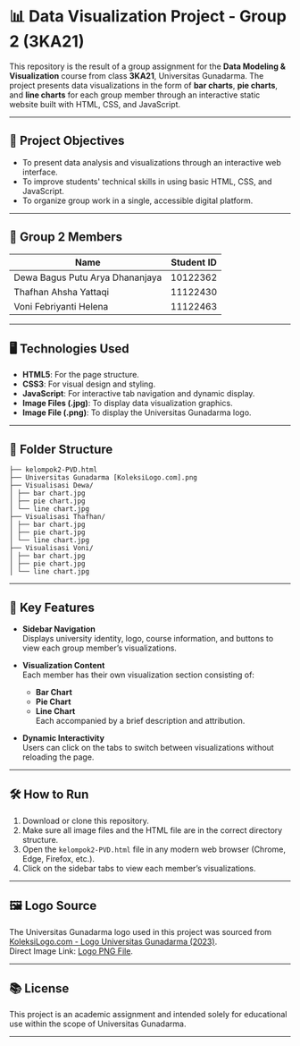 # 📊 Data Visualization Project - Group 2 (3KA21)

This repository is the result of a group assignment for the **Data Modeling & Visualization** course from class **3KA21**, Universitas Gunadarma. The project presents data visualizations in the form of **bar charts**, **pie charts**, and **line charts** for each group member through an interactive static website built with HTML, CSS, and JavaScript.

---

## 🎯 Project Objectives

- To present data analysis and visualizations through an interactive web interface.
- To improve students' technical skills in using basic HTML, CSS, and JavaScript.
- To organize group work in a single, accessible digital platform.

---

## 👥 Group 2 Members

| Name                               | Student ID |
|------------------------------------|------------|
| Dewa Bagus Putu Arya Dhananjaya    | 10122362   |
| Thafhan Ahsha Yattaqi              | 11122430   |
| Voni Febriyanti Helena             | 11122463   |

---

## 🖥️ Technologies Used

- **HTML5**: For the page structure.
- **CSS3**: For visual design and styling.
- **JavaScript**: For interactive tab navigation and dynamic display.
- **Image Files (.jpg)**: To display data visualization graphics.
- **Image File (.png)**: To display the Universitas Gunadarma logo.

---

## 🧩 Folder Structure

```
├── kelompok2-PVD.html
├── Universitas Gunadarma [KoleksiLogo.com].png
├── Visualisasi Dewa/
│ ├── bar chart.jpg
│ ├── pie chart.jpg
│ └── line chart.jpg
├── Visualisasi Thafhan/
│ ├── bar chart.jpg
│ ├── pie chart.jpg
│ └── line chart.jpg
├── Visualisasi Voni/
│ ├── bar chart.jpg
│ ├── pie chart.jpg
│ └── line chart.jpg
```
---

## 📌 Key Features

- **Sidebar Navigation**  
  Displays university identity, logo, course information, and buttons to view each group member’s visualizations.

- **Visualization Content**  
  Each member has their own visualization section consisting of:
  - **Bar Chart**  
  - **Pie Chart**  
  - **Line Chart**   
  Each accompanied by a brief description and attribution.

- **Dynamic Interactivity**  
  Users can click on the tabs to switch between visualizations without reloading the page.

---

## 🛠️ How to Run

1. Download or clone this repository.
2. Make sure all image files and the HTML file are in the correct directory structure.
3. Open the `kelompok2-PVD.html` file in any modern web browser (Chrome, Edge, Firefox, etc.).
4. Click on the sidebar tabs to view each member’s visualizations.

---

## 🖼️ Logo Source

The Universitas Gunadarma logo used in this project was sourced from  
[KoleksiLogo.com - Logo Universitas Gunadarma (2023)](https://www.koleksilogo.com/2023/02/logo-universitas-gunadarma.html).  
Direct Image Link: [Logo PNG File](https://blogger.googleusercontent.com/img/b/R29vZ2xl/AVvXsEg8Ys5vrYLnr51sbQ4dSKmAp2ld1gh9xnMXsE1WNM8y36JbFeXKexi7gTSkoEa_E-OM0Yx7VzTfRcp0j7u8QycZOcfB7xXpnp9X7BpZfEPbbZZwlDddydj-0qXIEoi8euRMwn1NPMUa9zznaQ8kjaqnVTfc9TpaqrwSBqIs30FPBnrJpURs1tn2Gg/w320-h319/Universitas%20Gunadarma%20%5BKoleksiLogo.com%5D.png).

---

## 📚 License

This project is an academic assignment and intended solely for educational use within the scope of Universitas Gunadarma.

---
